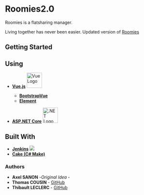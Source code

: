 # Roomies2.0

Roomies is a  flatsharing manager.

Living together has never been easier.
Updated version of [Roomies](https://github.com/Lexasama/Roomies)

## Getting Started

## Using

* **[Vue.js](https://vuejs.org/)** <img src="https://upload.wikimedia.org/wikipedia/commons/thumb/9/95/Vue.js_Logo_2.svg/694px-Vue.js_Logo_2.svg.png" alt="Vue Logo" width="50px"/> 
  * **[BootstrapVue](https://bootstrap-vue.js.org/)**
  * **[Element](https://element.eleme.io/#/en-US)**

* **[ASP.NET Core](https://docs.microsoft.com/en-us/aspnet/core/?view=aspnetcore-3.1)** <img src="https://upload.wikimedia.org/wikipedia/commons/thumb/e/ee/.NET_Core_Logo.svg/1200px-.NET_Core_Logo.svg.png" alt=".NET Logo" width="50px"/>


## Built With

* **[Jenkins](https://jenkins.io)** <img src="https://jenkins.tcousin.com/view/Roomies2.0/job/Backend/badge/icon" />
* **[Cake (C# Make)](https://cakebuild.net)**

### Authors

* **Axel SANON** -*Original Idea* -
* **Thomas COUSIN** - [GitHub](https://github.com/PirateSeal)      
* **Thibault LECLERC** - [GitHub](https://github.com/Mectonri)
